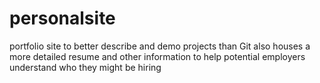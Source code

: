 # personalsite
portfolio site to better describe and demo projects than Git
also houses a more detailed resume and other information
to help potential employers understand who they might be hiring
